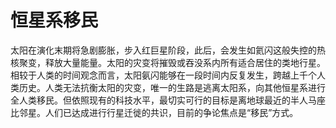 # 恒星系移民

太阳在演化末期将急剧膨胀，步入红巨星阶段，此后，会发生如氦闪这般失控的热核聚变，释放大量能量。太阳的灾变将摧毁或吞没系内所有适合居住的类地行星。相较于人类的时间观念而言，太阳氨闪能够在一段时间内反复发生，跨越上千个人类历史。人类无法抗衡太阳的灾变，唯一的生路是逃离太阳系，向其他恒星系进行全人类移民。但依照现有的科技水平，最切实可行的目标是离地球最近的半人马座比邻星。人们已达成进行行星迁徙的共识，目前的争论焦点是“移民”方式。
